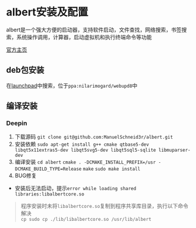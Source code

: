 # albert安装及配置

albert是一个强大方便的启动器，支持软件启动，文件查找，网络搜索，书签搜索，系统操作调用，计算器，启动虚拟机和执行终端命令等功能

[官方主页](https://github.com/ManuelSchneid3r/albert)

## deb包安装
在[launchpad](https://launchpad.net/)中搜索，位于`ppa:nilarimogard/webupd8`中

## 编译安装
### Deepin
1. 下载源码
`git clone git@github.com:ManuelSchneid3r/albert.git`
2. 安装依赖
`sudo apt-get install g++ cmake qtbase5-dev libqt5x11extras5-dev libqt5svg5-dev libqt5sql5-sqlite libmuparser-dev`
3. 编译安装
`cd albert`
`cmake . -DCMAKE_INSTALL_PREFIX=/usr -DCMAKE_BUILD_TYPE=Release`
`make`
`sudo make install`
4. BUG修复
 - 安装后无法启动，提示`error while loading shared libraries:libalbertcore.so`
> 程序安装时未将`libalbertcore.so`复制到程序共享库目录，执行以下命令解决    
`cp sudo cp ./lib/libalbertcore.so /usr/lib/albert`
